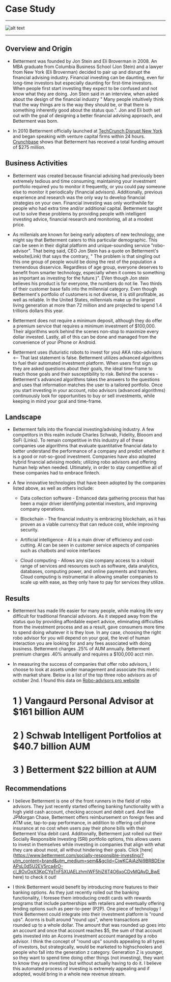 # Case Study
***
![alt text](https://i2.wp.com/www.juststartinvesting.com/wp-content/uploads/2019/08/Is-Betterment-Worth-It-Feature.png?fit=1600%2C800&ssl=1)
***
## Overview and Origin
 
* Betterment was founded by Jon Stein and Eli Broverman in 2008. An MBA graduate from Columbia Business School (Jon Stein) and a lawyer from New York (Eli Broverman) decided to pair up and disrupt the financial advising industry. Financial investing can be daunting, even for long-time investors but especially daunting for first-time investors. When people first start investing they expect to be confused and not know what they are doing. Jon Stein said in an interview, when asked about the design of the financial industry " Many people intuitively think that the way things are is the way they should be, or that there is something inherently good about the status quo.". Jon and Eli both set out with the goal of designing a better financial advising approach, and Betterment was born. 
 
* In 2010 Betterment officially launched at [TechCrunch Disrupt New York](https://techcrunch.com/2010/03/01/techcrunch-disrupt-ny-2010/?guccounter=1&guce_referrer=aHR0cHM6Ly93d3cuZ29vZ2xlLmNvbS8&guce_referrer_sig=AQAAABNvhGCu6jIFGQtpk5t48K3nBBuenCYQcQAOCyPrSEz7tXXqpFwHJZWdn8QfR542E6W7SZTGBJBbEoNtF5-NfawXJxC3lJjf-eze-ng7ShK3C9aGzjFYjdmF8V-IxssmAo_1Oh2G_x6SIip7O1of-8-VWtpWvWH6vnTB8EIALQ-c) and began speaking with venture capital firms within 24 hours. [Crunchbase](https://www.crunchbase.com/organization/betterment) shows that Betterment has received a total funding amount of $275 million.
 
## Business Activities
 
* Betterment was created because financial advising had previously been extremely tedious and time consuming; maintaining your investment portfolio required you to monitor it frequently, or you could pay someone else to monitor it periodically (financial advisors). Additionally, previous experience and research was the only way to develop financial strategies on your own. Financial investing was only worthwhile for people who had extra time and/or additional capital. Betterment saught out to solve these problems by providing people with intelligent investing advice, financial research and monitoring, all at a modest price.
 
* As millenials are known for being early adopters of new technology, one might say that Betterment caters to this particular demographic. This can be seen in their digital platform and unique-sounding service "robo-advisor".  That being said, CEO Jon Stein has a quote on Betterment's website(Link) that says the contrary, " The problem is that singling out this one group of people would be doing the rest of the population a tremendous disservice. Regardless of age group, everyone deserves to benefit from smarter technology, especially when it comes to something as important as investing for the future.)". EVen though Jon stein believes his product is for everyone, the numbers do not lie. Two thirds of their customer base falls into the millennial category. Even though Betterment's portfolio of customers is not diverse, it is still profitable, as well as reliable. In the United States, millennials make up the largest living generation at more than 72 million and are projected to spend 1.4 trillions dollars this year.
 
* Betterment does not require a minimum deposit, although they do offer a premium service that requires a minimum investment of $100,000. Their algorithms work behind the scenes non-stop to maximize every dollar invested. Lastly, all of this can be done and managed from the convenience of your iPhone or Android.
 
* Betterment uses (futuristic robots to invest for you) AKA robo-advisors <-- That last statement is false. Betterment utilizes advanced algorithms to fuel their automated investment platform. When users first sign up they are asked questions about their goals, the ideal time-frame to reach those goals and their susceptibility to risk. Behind the scenes - Betterment's advanced algorithms takes the answers to the questions and uses that information matches the user to a tailored portfolio. Once you start investing in your account, robo advisors (advanced algorithms) continuously look for opportunities to buy or sell investments, while keeping in mind your goal and time-frame. 
 
## Landscape 
 
* Betterment falls into the financial investing/advising industry. A few competitors in this realm include Charles Schwab, Fidelity, Blooom and SoFi (Links). To remain competitive in this industry all of these companies use algorithms that evaluate quantitative financial data to better understand the performance of a company and predict whether it is a good or not-so-good investment. Companies have also adopted hybrid financial advising models; utilizing robo advisors and offering human help when needed. Ultimately, in order to stay competitive all of these companies had to embrace fintech.
 
* A few innovative technologies that have been adopted by the companies listed above, as well as others include:
 
    * Data collection software - Enhanced data gathering process that has been a major driver identifying potential investors, and improving company operations.
 
    * Blockchain - The financial industry is embracing blockchain, as it has proven as a viable currency that can reduce cost, while improving security.
 
    * Artificial intelligence - AI is a main driver of efficiency and cost-cutting. AI can be seen in customer service aspects of companies such as chatbots and voice interfaces
 
    * Cloud computing - Allows any size company access to a robust range of services and resources such as software, data analytics, databases, computing power, and online payments and transfers. Cloud computing is instrumental in allowing smaller companies to scale up with ease, as they only have to pay for services they utilize.
 
## Results
 
* Betterment has made life easier for many people, while making life very difficult for traditional financial advisors. As it stepped away from the status quo by providing affordable expert advice, eliminating difficulties from the investment process and as a result, gave consumers more time to spend doing whatever it is they love. In any case, choosing the right robo advisor for you will depend on your goal, the level of human interaction you are looking for and any fees associated with doing business. Betterment charges .25% of AUM annually. Betterment premium charges .40% annually and requires a $100,000 acct min.
 
* In measuring the success of companies that offer robo advisors, I choose to look at assets under management and associate this metric with market share. Below is a list of the top three robo advisors as of october 2nd. I found this data on [Robo-advisors pro website](https://www.roboadvisorpros.com/robo-advisors-with-most-aum-assets-under-management/)
 
    # 1 ) Vangaurd Personal Advisor at $161 billion AUM
    # 2 ) Schwab Intelligent Portfolios at $40.7 billion AUM
    # 3 ) Betterment $22 billion at AUM
   
## Recommendations
 
* I believe Betterment is one of the front runners in the field of robo advisors. They just recently started offering banking functionality with a high yield cash account, checking account and debit card. And like JPMorgan Chase, Betterment offers reimbursement on foreign fees and ATM use, tap-to-pay performance, in addition to offering cell phone insurance at no cost when users pay their phone bills with their Betterment Visa debit card. Additionally, Betterment just rolled out their Socially Responsible Investing (SRI) portfolio options, this allows users to invest in themselves while investing in companies that align with what they care about most, all without hindering their goals. Click [here](https://www.betterment.com/socially-responsible-investing/?utm_content=brand&utm_medium=sem&&gclid=CjwKCAiAzNj9BRBDEiwAPsL0d5U2EV5rca4rO-cI_8OvOqX3KpCYgTnF5XUAELzhmIWF5hjZ6T4O6xoCDvMQAvD_BwE here) to check it out!
 
* I think Betterment would benefit by introducing more features to their banking options. As they just recently rolled out the banking functionality, I foresee them introducing credit cards with rewards programs that include partnerships with retailers and eventually offering lending options such as peer-to-peer (P2P). One piece of technology I think Betterment could integrate into their investment platform is "round ups". Acorns is built around "round ups", where transactions are rounded up to a whole dollar. The amount that was rounded up goes into an account and once that account reaches $5, the sum of that account gets invested into an Acorns investment account managed by a robo advisor. I think the concept of "round ups” sounds appealing to all types of investors, but strategically, would be marketed to highschoolers and people who fall into the generation z category. Generation Z is younger, so they want to spend time doing other things (not investing), they want to know they are investing but without actually having to do it. I believe this automated process of investing is extremely appealing and if adopted, would bring in a whole new revenue stream.

